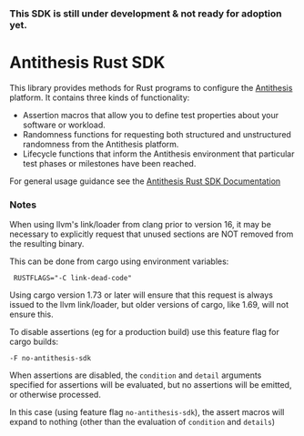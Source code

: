 ### **This SDK is still under development & not ready for adoption yet.**

# Antithesis Rust SDK

This library provides methods for Rust programs to configure the [Antithesis](https://antithesis.com) platform. It contains three kinds of functionality:
* Assertion macros that allow you to define test properties about your software or workload.
* Randomness functions for requesting both structured and unstructured randomness from the Antithesis platform.
* Lifecycle functions that inform the Antithesis environment that particular test phases or milestones have been reached.

For general usage guidance see the [Antithesis Rust SDK Documentation](https://antithesis.com/docs/using_antithesis/sdk/rust_sdk.html)

### Notes

When using llvm's link/loader from clang prior to version 16, it may be necessary to explicitly request 
that unused sections are NOT removed from the resulting binary.  

This can be done from cargo using environment variables:

     RUSTFLAGS="-C link-dead-code" 

Using cargo version 1.73 or later will ensure that this request is always issued to the llvm
link/loader, but older versions of cargo, like 1.69, will not ensure this.


To disable assertions (eg for a production build) use this feature flag for cargo builds:

    -F no-antithesis-sdk

When assertions are disabled, the `condition` and `detail` arguments specified
for assertions will be evaluated, but no assertions will be emitted, or otherwise processed.  

In this case (using feature flag `no-antithesis-sdk`), the assert macros will expand to 
nothing (other than the evaluation of `condition` and `details`)
